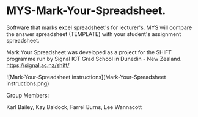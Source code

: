 # MYS-Mark-Your-Spreadsheet.
Software that marks excel spreadsheet's for lecturer's. MYS will compare the answer spreadsheet (TEMPLATE) with your student's assignment spreadsheet. 

Mark Your Spreadsheet was developed as a project for the SHIFT programme run by Signal ICT Grad School in Dunedin - New Zealand.
https://signal.ac.nz/shift/

![Mark-Your-Spreadsheet instructions](Mark-Your-Spreadsheet instructions.png)

Group Members:

Karl Bailey, Kay Baldock, Farrel Burns, Lee Wannacott
